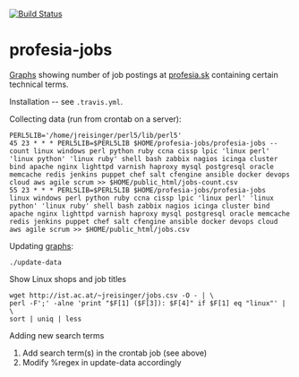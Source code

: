 [![Build Status](https://travis-ci.org/jreisinger/profesia-jobs.svg?branch=master)](https://travis-ci.org/jreisinger/profesia-jobs)

profesia-jobs
=============

[Graphs](http://jreisinger.github.io/profesia-jobs/) showing number of job
postings at [profesia.sk](http://profesia.sk) containing certain technical
terms.

Installation -- see `.travis.yml`.

Collecting data (run from crontab on a server):

    PERL5LIB='/home/jreisinger/perl5/lib/perl5'
    45 23 * * * PERL5LIB=$PERL5LIB $HOME/profesia-jobs/profesia-jobs --count linux windows perl python ruby ccna cissp lpic 'linux perl' 'linux python' 'linux ruby' shell bash zabbix nagios icinga cluster bind apache nginx lighttpd varnish haproxy mysql postgresql oracle memcache redis jenkins puppet chef salt cfengine ansible docker devops cloud aws agile scrum >> $HOME/public_html/jobs-count.csv
    55 23 * * * PERL5LIB=$PERL5LIB $HOME/profesia-jobs/profesia-jobs         linux windows perl python ruby ccna cissp lpic 'linux perl' 'linux python' 'linux ruby' shell bash zabbix nagios icinga cluster bind apache nginx lighttpd varnish haproxy mysql postgresql oracle memcache redis jenkins puppet chef salt cfengine ansible docker devops cloud aws agile scrum >> $HOME/public_html/jobs.csv

Updating [graphs](http://jreisinger.github.io/profesia-jobs):

    ./update-data

Show Linux shops and job titles

    wget http://ist.ac.at/~jreisinger/jobs.csv -O - | \
    perl -F';' -alne 'print "$F[1] ($F[3]): $F[4]" if $F[1] eq "linux"' | \
    sort | uniq | less

Adding new search terms

1. Add search term(s) in the crontab job (see above)
2. Modify %regex in update-data accordingly
